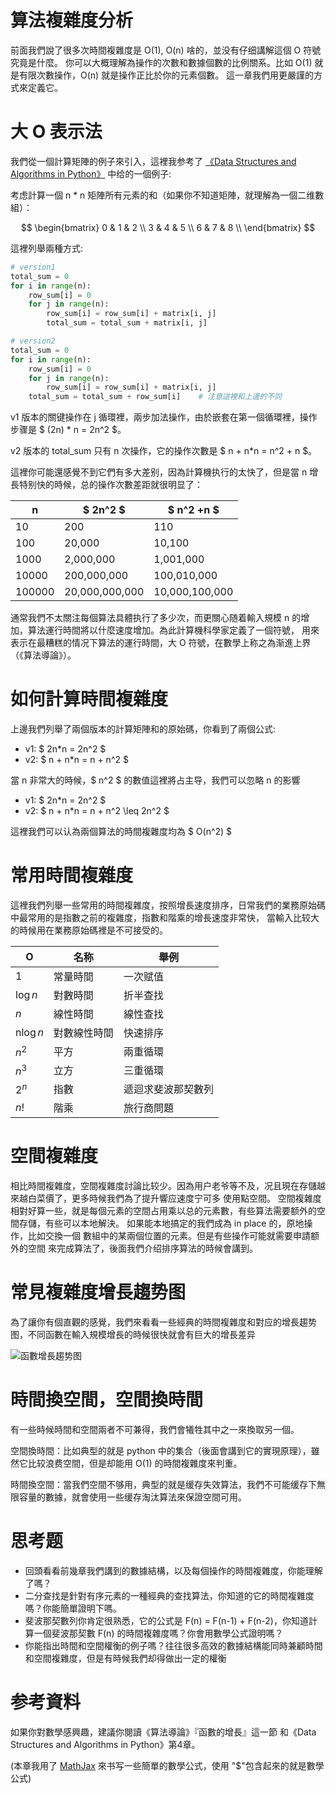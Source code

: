 # 算法複雜度分析
前面我們說了很多次時間複雜度是 O(1), O(n) 啥的，並没有仔细講解這個 O 符號究竟是什麼。
你可以大概理解為操作的次數和數據個數的比例關系。比如 O(1) 就是有限次數操作，O(n) 就是操作正比於你的元素個數。
這一章我們用更嚴謹的方式來定義它。


# 大 O 表示法
我們從一個計算矩陣的例子來引入，這裡我参考了 [《Data Structures and Algorithms in Python》](
https://book.douban.com/subject/10607365/) 中给的一個例子:

考虑計算一個 n * n 矩陣所有元素的和（如果你不知道矩陣，就理解為一個二维數組）：

$$
        \begin{bmatrix}
        0 & 1 & 2 \\
        3 & 4 & 5 \\
        6 & 7 & 8 \\
        \end{bmatrix}
$$

這裡列舉兩種方式:

```py
# version1
total_sum = 0
for i in range(n):
    row_sum[i] = 0
    for j in range(n):
        row_sum[i] = row_sum[i] + matrix[i, j]
        total_sum = total_sum + matrix[i, j]

# version2
total_sum = 0
for i in range(n):
    row_sum[i] = 0
    for j in range(n):
        row_sum[i] = row_sum[i] + matrix[i, j]
    total_sum = total_sum + row_sum[i]    # 注意這裡和上邊的不同
```

v1 版本的關键操作在 j 循環裡，兩步加法操作，由於嵌套在第一個循環裡，操作步骤是 $  (2n) * n = 2n^2  $。

v2 版本的 total_sum 只有 n 次操作，它的操作次數是 $ n + n*n = n^2 + n $。


這裡你可能還感覺不到它們有多大差别，因為計算機执行的太快了，但是當 n 增長特别快的時候，总的操作次數差距就很明显了：

n      | $ 2n^2 $       | $ n^2 +n $     |
-------|----------------|----------------|
10     | 200            | 110            |
100    | 20,000         | 10,100         |
1000   | 2,000,000      | 1,001,000      |
10000  | 200,000,000    | 100,010,000    |
100000 | 20,000,000,000 | 10,000,100,000 |

通常我們不太關注每個算法具體执行了多少次，而更關心随着輸入規模 n 的增加，算法運行時間將以什麼速度增加。為此計算機科學家定義了一個符號，
用來表示在最糟糕的情况下算法的運行時間，大 O 符號，在數學上称之為渐進上界（《算法導論》）。

# 如何計算時間複雜度
上邊我們列舉了兩個版本的計算矩陣和的原始碼，你看到了兩個公式:

- v1: $ 2n*n = 2n^2 $
- v2: $ n + n*n = n + n^2 $

當 n 非常大的時候，$ n^2 $ 的數值這裡將占主导，我們可以忽略 n 的影響

- v1: $ 2n*n = 2n^2 $
- v2: $ n + n*n = n + n^2 \leq 2n^2 $

這裡我們可以认為兩個算法的時間複雜度均為 $ O(n^2) $

# 常用時間複雜度
這裡我們列舉一些常用的時間複雜度，按照增長速度排序，日常我們的業務原始碼中最常用的是指數之前的複雜度，指數和階乘的增長速度非常快，
當輸入比较大的時候用在業務原始碼裡是不可接受的。

O         | 名称         | 舉例               |
----------|--------------|--------------------|
1         | 常量時間     | 一次赋值           |
$\log n$  | 對數時間     | 折半查找           |
$n$       | 線性時間     | 線性查找           |
n$\log n$ | 對數線性時間 | 快速排序           |
$n^2$     | 平方         | 兩重循環           |
$n^3$     | 立方         | 三重循環           |
$2^n$     | 指數         | 遞迴求斐波那契數列 |
$n!$      | 階乘         | 旅行商問題         |


# 空間複雜度
相比時間複雜度，空間複雜度討論比较少。因為用户老爷等不及，况且現在存儲越來越白菜價了，更多時候我們為了提升響应速度宁可多 使用點空間。
空間複雜度相對好算一些，就是每個元素的空間占用乘以总的元素數，有些算法需要额外的空間存儲，有些可以本地解決。
如果能本地搞定的我們成為 in place 的，原地操作，比如交換一個 數組中的某兩個位置的元素。但是有些操作可能就需要申請额外的空間
來完成算法了，後面我們介绍排序算法的時候會講到。


# 常見複雜度增長趨势图
為了讓你有個直觀的感覺，我們來看看一些經典的時間複雜度和對应的增長趨势图，不同函數在輸入規模增長的時候很快就會有巨大的增長差异

![函數增長趨势图](./function_growth.png)


# 時間換空間，空間換時間
有一些時候時間和空間兩者不可兼得，我們會犧牲其中之一來換取另一個。

空間換時間：比如典型的就是 python 中的集合（後面會講到它的實現原理），雖然它比较浪费空間，但是却能用 O(1)
的時間複雜度來判重。

時間換空間：當我們空間不够用，典型的就是缓存失效算法，我們不可能缓存下無限容量的數據，就會使用一些缓存淘汰算法來保證空間可用。


# 思考题
- 回頭看看前幾章我們講到的數據結構，以及每個操作的時間複雜度，你能理解了嗎？
- 二分查找是針對有序元素的一種經典的查找算法，你知道的它的時間複雜度嗎？你能簡單證明下嗎。
- 斐波那契數列你肯定很熟悉，它的公式是 F(n) = F(n-1) + F(n-2)，你知道計算一個斐波那契數 F(n)
  的時間複雜度嗎？你會用數學公式證明嗎？
- 你能指出時間和空間權衡的例子嗎？往往很多高效的數據結構能同時兼顧時間和空間複雜度，但是有時候我們却得做出一定的權衡


# 参考資料
如果你對數學感興趣，建議你閱讀《算法導論》『函數的增長』這一節 和《Data Structures and Algorithms in Python》第4章。


(本章我用了 [MathJax](https://www.zybuluo.com/codeep/note/163962) 來书写一些簡單的數學公式，使用 "$"包含起來的就是數學公式)
